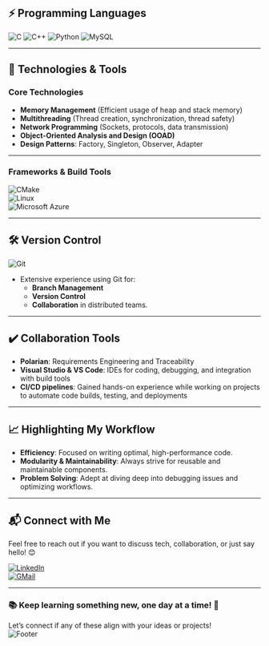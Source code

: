 
## ⚡ Programming Languages
![C](https://img.shields.io/badge/-C-00599C?style=plastic&logo=c) 
    ![C++](https://img.shields.io/badge/-C++-00599C?style=plastic&logo=c%2B%2B&logoColor=white)
    ![Python](https://img.shields.io/badge/-Python-3776AB?style=plastic&logo=python&logoColor=white)
    ![MySQL](https://img.shields.io/badge/-MySQL-4479A1?style=plastic&logo=mysql&logoColor=white)  

---

## 🚀 Technologies & Tools

### **Core Technologies**
- **Memory Management** (Efficient usage of heap and stack memory)
- **Multithreading** (Thread creation, synchronization, thread safety)
- **Network Programming** (Sockets, protocols, data transmission)  
- **Object-Oriented Analysis and Design (OOAD)**  
- **Design Patterns**: Factory, Singleton, Observer, Adapter  

---

### **Frameworks & Build Tools**
![CMake](https://img.shields.io/badge/-CMake-%23064F8C?style=plastic&logo=cmake)  
![Linux](https://img.shields.io/badge/-Linux-FCC624?style=plastic&logo=linux&logoColor=black)  
![Microsoft Azure](https://img.shields.io/badge/-Azure-0078D7?style=plastic&logo=microsoft-azure)  

---

## 🛠️ Version Control
![Git](https://img.shields.io/badge/-Git-F05032?style=plastic&logo=git&logoColor=white)  
- Extensive experience using Git for:
  - **Branch Management**
  - **Version Control**
  - **Collaboration** in distributed teams.

---

## ✔️ Collaboration Tools
- **Polarian**: Requirements Engineering and Traceability  
- **Visual Studio & VS Code**: IDEs for coding, debugging, and integration with build tools  
- **CI/CD pipelines**: Gained hands-on experience while working on projects to automate code builds, testing, and deployments

---

## 📈 Highlighting My Workflow  
- **Efficiency**: Focused on writing optimal, high-performance code.  
- **Modularity & Maintainability**: Always strive for reusable and maintainable components.  
- **Problem Solving**: Adept at diving deep into debugging issues and optimizing workflows.  

---
## 📬 Connect with Me  

Feel free to reach out if you want to discuss tech, collaboration, or just say hello! 😊  

[![LinkedIn](https://img.shields.io/badge/-LinkedIn-blue?style=flat&logo=linkedin)](https://www.linkedin.com/in/dattalasurkar)  
[![GMail](https://img.shields.io/badge/-GMail-24292E?style=flat&logo=gmail)](dattalasurkar123@gmail.com)

---
### 📚 Keep learning something new, one day at a time! 🌟  
Let’s connect if any of these align with your ideas or projects!  
![Footer](https://capsule-render.vercel.app/api?type=waving&color=gradient&height=100&section=footer)


